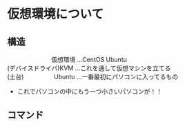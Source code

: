 # 仮想環境について

## 構造
　　　　　　　 仮想環境 ...CentOS Ubuntu  
(デバイスドライバ)KVM   ...これを通して仮想マシンを立てる  
(土台)　　　　　Ubuntu  ...一番最初にパソコンに入ってるもの  
- これでパソコンの中にもう一つ小さいパソコンが！！

## コマンド

